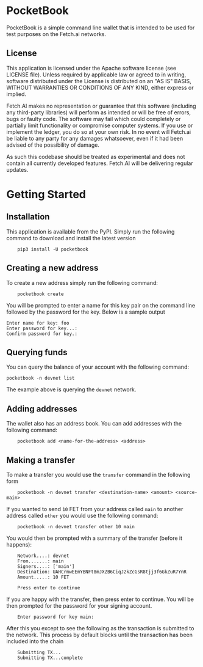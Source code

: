 # PocketBook

PocketBook is a simple command line wallet that is intended to be used for test purposes on the Fetch.ai networks.

## License

This application is licensed under the Apache software license (see LICENSE file). Unless required by
applicable law or agreed to in writing, software distributed under the License is distributed on an
"AS IS" BASIS, WITHOUT WARRANTIES OR CONDITIONS OF ANY KIND, either express or implied.

Fetch.AI makes no representation or guarantee that this software (including any third-party libraries)
will perform as intended or will be free of errors, bugs or faulty code. The software may fail which
could completely or partially limit functionality or compromise computer systems. If you use or
implement the ledger, you do so at your own risk. In no event will Fetch.ai be liable to any party
for any damages whatsoever, even if it had been advised of the possibility of damage.

As such this codebase should be treated as experimental and does not contain all currently developed
features. Fetch.AI will be delivering regular updates.

# Getting Started

## Installation

This application is available from the PyPI. Simply run the following command to download and install the latest version

```
    pip3 install -U pocketbook
```

## Creating a new address

To create a new address simply run the following command:

```
    pocketbook create
```

You will be prompted to enter a name for this key pair on the command line followed by the password for the key. Below 
is a sample output

```
Enter name for key: foo
Enter password for key...:
Confirm password for key.:
```

## Querying funds

You can query the balance of your account with the following command:

```
pocketbook -n devnet list
```

The example above is querying the `devnet` network. 


## Adding addresses

The wallet also has an address book. You can add addresses with the following command:

```
    pocketbook add <name-for-the-address> <address>
```

## Making a transfer

To make a transfer you would use the `transfer` command in the following form

```
    pocketbook -n devnet transfer <destination-name> <amount> <source-main>
```

If you wanted to send `10` FET from your address called `main` to another address called `other` you would use the
following command:

```
    pocketbook -n devnet transfer other 10 main
```

You would then be prompted with a summary of the transfer (before it happens):

```
    Network....: devnet
    From.......: main
    Signers....: ['main']
    Destination: UAHCrmwEEmYBNFt8mJXZB6CiqJ2kZcGsR8tjj3f6GkZuR7YnR
    Amount.....: 10 FET
    
    Press enter to continue
```

If you are happy with the transfer, then press enter to continue. You will be then prompted for the password for your
signing account.

```
    Enter password for key main:
```

After this you except to see the following as the transaction is submitted to the network. This process by default 
blocks until the transaction has been included into the chain

```
    Submitting TX...
    Submitting TX...complete
```

